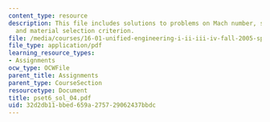 ```yaml
---
content_type: resource
description: This file includes solutions to problems on Mach number, surface pressures,
  and material selection criterion.
file: /media/courses/16-01-unified-engineering-i-ii-iii-iv-fall-2005-spring-2006/32d2db11bbed659a275729062437bbdc_pset6_sol_04.pdf
file_type: application/pdf
learning_resource_types:
- Assignments
ocw_type: OCWFile
parent_title: Assignments
parent_type: CourseSection
resourcetype: Document
title: pset6_sol_04.pdf
uid: 32d2db11-bbed-659a-2757-29062437bbdc
---
```

